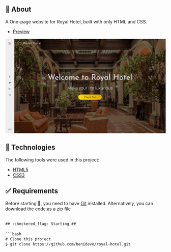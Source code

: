 ## :dart: About ##

A One-page website for Royal Hotel, built with only HTML and CSS.
- [Preview](https://royalhotelny.netlify.app)

![Screenshot](img/royal_hotel.png?raw=true "Royal Hotel")

## :rocket: Technologies ##

The following tools were used in this project:

- [HTML5](https://html.com/html5/)
- [CSS3](https://developer.mozilla.org/en-US/docs/Web/CSS)

## :white_check_mark: Requirements ##

Before starting :checkered_flag:, you need to have [Git](https://git-scm.com) installed. Alternatively, you can download the code as a zip file


```

## :checkered_flag: Starting ##

```bash
# Clone this project
$ git clone https://github.com/benidevo/royal-hotel.git
